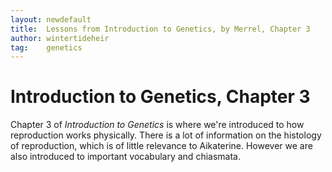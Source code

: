```yaml
---
layout: newdefault
title:  Lessons from Introduction to Genetics, by Merrel, Chapter 3
author: wintertideheir
tag:    genetics
---
```


# Introduction to Genetics, Chapter 3

Chapter 3 of _Introduction to Genetics_ is where we're introduced to how reproduction works physically.
There is a lot of information on the histology of reproduction, which is of little relevance to Aikaterine.
However we are also introduced to important vocabulary and chiasmata.
